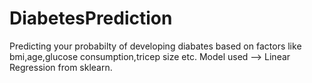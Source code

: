 # DiabetesPrediction

Predicting your probabilty of developing diabates based on factors like bmi,age,glucose consumption,tricep size etc.
Model used --> Linear Regression from sklearn.
